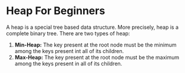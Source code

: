 # Heap For Beginners
A heap is a special tree based data structure. More precisely, heap is a complete binary tree.
There are two types of heap:
1) **Min-Heap:** The key present at the root node must be the minimum among the keys present int all of its children.
2) **Max-Heap:** The key present at the root node must be the maximum among the keys present in all of its children.
